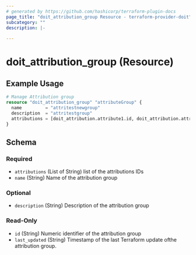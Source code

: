 ```yaml
---
# generated by https://github.com/hashicorp/terraform-plugin-docs
page_title: "doit_attribution_group Resource - terraform-provider-doit"
subcategory: ""
description: |-
  
---
```


# doit_attribution_group (Resource)



## Example Usage

```terraform
# Manage Attribution group
resource "doit_attribution_group" "attributeGroup" {
  name         = "attritestnewgroup"
  description  = "attritestgroup"
  attributions = [doit_attribution.attribute1.id, doit_attribution.attribute2.id]
}
```

<!-- schema generated by tfplugindocs -->
## Schema

### Required

- `attributions` (List of String) list of the attributions IDs
- `name` (String) Name of the attribution group

### Optional

- `description` (String) Description of the attribution group

### Read-Only

- `id` (String) Numeric identifier of the attribution group
- `last_updated` (String) Timestamp of the last Terraform update ofthe attribution group.

